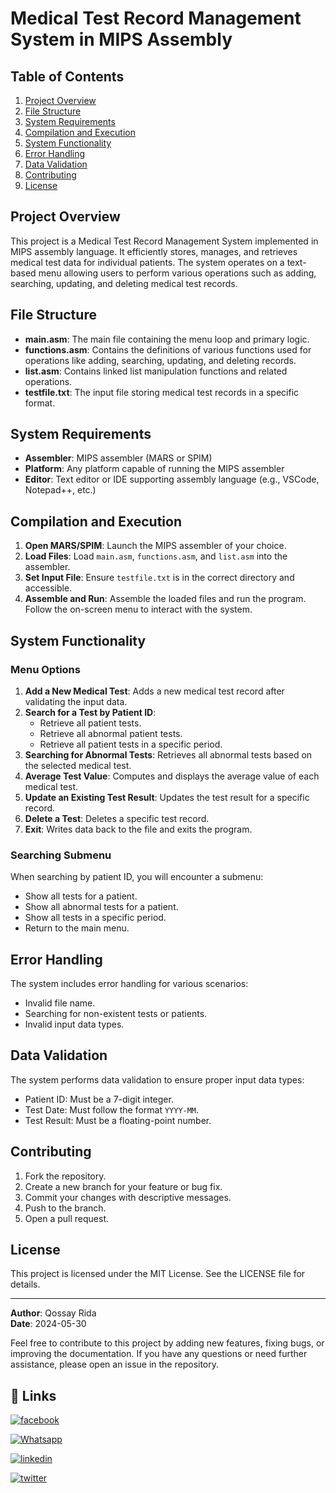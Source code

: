 # Medical Test Record Management System in MIPS Assembly

## Table of Contents
1. [Project Overview](#project-overview)
2. [File Structure](#file-structure)
3. [System Requirements](#system-requirements)
4. [Compilation and Execution](#compilation-and-execution)
5. [System Functionality](#system-functionality)
6. [Error Handling](#error-handling)
7. [Data Validation](#data-validation)
8. [Contributing](#contributing)
9. [License](#license)

## Project Overview
This project is a Medical Test Record Management System implemented in MIPS assembly language. It efficiently stores, manages, and retrieves medical test data for individual patients. The system operates on a text-based menu allowing users to perform various operations such as adding, searching, updating, and deleting medical test records.

## File Structure
- **main.asm**: The main file containing the menu loop and primary logic.
- **functions.asm**: Contains the definitions of various functions used for operations like adding, searching, updating, and deleting records.
- **list.asm**: Contains linked list manipulation functions and related operations.
- **testfile.txt**: The input file storing medical test records in a specific format.

## System Requirements
- **Assembler**: MIPS assembler (MARS or SPIM)
- **Platform**: Any platform capable of running the MIPS assembler
- **Editor**: Text editor or IDE supporting assembly language (e.g., VSCode, Notepad++, etc.)

## Compilation and Execution
1. **Open MARS/SPIM**: Launch the MIPS assembler of your choice.
2. **Load Files**: Load `main.asm`, `functions.asm`, and `list.asm` into the assembler.
3. **Set Input File**: Ensure `testfile.txt` is in the correct directory and accessible.
4. **Assemble and Run**: Assemble the loaded files and run the program. Follow the on-screen menu to interact with the system.

## System Functionality
### Menu Options
1. **Add a New Medical Test**: Adds a new medical test record after validating the input data.
2. **Search for a Test by Patient ID**:
   - Retrieve all patient tests.
   - Retrieve all abnormal patient tests.
   - Retrieve all patient tests in a specific period.
3. **Searching for Abnormal Tests**: Retrieves all abnormal tests based on the selected medical test.
4. **Average Test Value**: Computes and displays the average value of each medical test.
5. **Update an Existing Test Result**: Updates the test result for a specific record.
6. **Delete a Test**: Deletes a specific test record.
7. **Exit**: Writes data back to the file and exits the program.

### Searching Submenu
When searching by patient ID, you will encounter a submenu:
- Show all tests for a patient.
- Show all abnormal tests for a patient.
- Show all tests in a specific period.
- Return to the main menu.

## Error Handling
The system includes error handling for various scenarios:
- Invalid file name.
- Searching for non-existent tests or patients.
- Invalid input data types.

## Data Validation
The system performs data validation to ensure proper input data types:
- Patient ID: Must be a 7-digit integer.
- Test Date: Must follow the format `YYYY-MM`.
- Test Result: Must be a floating-point number.

## Contributing
1. Fork the repository.
2. Create a new branch for your feature or bug fix.
3. Commit your changes with descriptive messages.
4. Push to the branch.
5. Open a pull request.

## License
This project is licensed under the MIT License. See the LICENSE file for details.

---

**Author**: Qossay Rida  
**Date**: 2024-05-30

Feel free to contribute to this project by adding new features, fixing bugs, or improving the documentation. If you have any questions or need further assistance, please open an issue in the repository.



## 🔗 Links

[![facebook](https://img.shields.io/badge/facebook-0077B5?style=for-the-badge&logo=facebook&logoColor=white)](https://www.facebook.com/qossay.rida?mibextid=2JQ9oc)

[![Whatsapp](https://img.shields.io/badge/Whatsapp-25D366?style=for-the-badge&logo=Whatsapp&logoColor=white)](https://wa.me/+972598592423)

[![linkedin](https://img.shields.io/badge/linkedin-0077B5?style=for-the-badge&logo=linkedin&logoColor=white)](https://www.linkedin.com/in/qossay-rida-3aa3b81a1?utm_source=share&utm_campaign=share_via&utm_content=profile&utm_medium=android_app )

[![twitter](https://img.shields.io/badge/twitter-1DA1F2?style=for-the-badge&logo=twitter&logoColor=white)](https://twitter.com/qossayrida)


